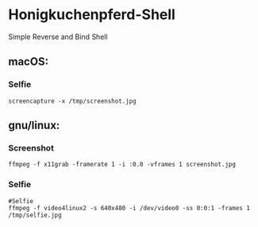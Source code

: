 # Honigkuchenpferd-Shell

Simple Reverse and Bind Shell 



## macOS:
### Selfie
```
screencapture -x /tmp/screenshot.jpg
```
## gnu/linux:
### Screenshot
```
ffmpeg -f x11grab -framerate 1 -i :0.0 -vframes 1 screenshot.jpg
```
### Selfie
```
#Selfie
ffmpeg -f video4linux2 -s 640x480 -i /dev/video0 -ss 0:0:1 -frames 1 /tmp/selfie.jpg
```


